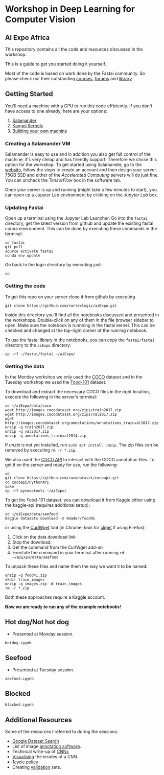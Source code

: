 # Workshop in Deep Learning for Computer Vision
## AI Expo Africa 

This repository contains all the code and resources discussed in the workshop. 

This is a guide to get you started doing it yourself.

Most of the code is based on work done by the Fastai community. So please check out their outstanding [courses](http://course.fast.ai/), [forums](http://forums.fast.ai/) and [library](https://github.com/fastai/fastai).


## Getting Started

You'll need a machine with a GPU to run this code efficiently. If you don't have access to one already, here are your options:

1. [Salamander](https://salamander.ai/)
2. [Kaggel Kernels](https://www.kaggle.com/kernels)
3. [Building your own machine](http://forums.fast.ai/t/build-your-deep-learning-box-wiki-thread/13536)


### Creating a Salamander VM

Salamander is easy to use and in addition you also get full control of the machine; it's very cheap and has friendly support. Therefore we chose this option for the workshop. To get started using Salamander, go to the [website](https://salamander.ai/), follow the steps to create an account and then design your server. 75GB SSD and either of the *Accelerated Computing* servers will do just fine. You can uncheck the *TensorFlow* box in the software tab. 

Once your server is up and running (might take a few minutes to start), you can open up a Jupyter Lab environment by clicking on the *Jupyter Lab* box.


### Updating Fastai

Open up a terminal using the Jupyter Lab Launcher. Go into the `fastai` directory, get the latest version from github and update the existing fastai conda environment. This can be done by executing these commands in the terminal:

    cd fastai
    git pull
    source activate fastai
    conda env update
    
Go back to the login directory by executing just:

    cd    


### Getting the code

To get this repo on your server clone it from github by executing

    git clone https://github.com/cortexlogic/aiExpo.git
    
Inside this directory you'll find all the notebooks discussed and presented in the workshops. Double-click on any of them in the file browser sidebar to open. Make sure the notebook is runnning in the fastai kernel. This can be checked and changed at the top-right corner of the running notebook.

To use the fastai library in the notebooks, you can copy the `fastai/fastai` directory to the `aiExpo` directory:

    cp -rf ~/fastai/fastai ~/aiExpo/
    

### Getting the data

In the Monday workshop we only used the [COCO](http://cocodataset.org/#home) dataset and in the Tuesday workshop we used the [Food-101](https://www.kaggle.com/kmader/food41) dataset.

To download and extract the necessary COCO files in the right location, execute the following in the server's terminal:
    
    cd ~/aiExpo/data/coco
    wget http://images.cocodataset.org/zips/train2017.zip
    wget http://images.cocodataset.org/zips/val2017.zip
    wget http://images.cocodataset.org/annotations/annotations_trainval2017.zip
    unzip -q train2017.zip
    unzip -q val2017.zip
    unzip -q annotations_trainval2014.zip
    
If *unzip* is not yet installed, run `sudo apt install unzip`. The zip files can be removed by executing `rm -r *.zip`.

We also used the [COCO API](https://github.com/cocodataset/cocoapi) to interact with the COCO annotation files. To get it on the server and ready for use, run the following:

    cd 
    git clone https://github.com/cocodataset/cocoapi.git
    cd cocoapi/PythonAPI
    make
    cp -rf pycocotools ~/aiExpo/
    
To get the Food-101 dataset, you can download it from Kaggle either using the kaggle-api (requires additional setup):

    cd ~/aiExpo/data/seefood
    kaggle datasets download -d kmader/food41
    
or using the [CurlWget](https://chrome.google.com/webstore/detail/curlwget/jmocjfidanebdlinpbcdkcmgdifblncg?hl=en) tool (in Chrome; look for [cliget](https://addons.mozilla.org/en-US/firefox/addon/cliget/) if using Firefox):

1. Click on the data download link
2. Stop the download.
3. Get the command from the CurlWget add-on
4. Exectute the command in your terminal after running `cd ~/aiExpo/data/seefood`

To unpack these files and name them the way we want it to be named:

    unzip -q food41.zip
    mkdir train_images
    unzip -q images.zip -d train_images
    rm -r *.zip

Both these approaches require a Kaggle account.

    
**Now we are ready to run any of the example notebooks!**


## Hot dog/Not hot dog

+ Presented at Monday session.

`hotdog.ipynb`


## Seefood

+ Presented at Tuesday session.

`seefood.ipynb`


## Blocked

`blocked.ipynb`


## Additional Resources

Some of the resources I referred to during the sessions:

+ [Google Dataset Search](https://toolbox.google.com/datasetsearch)
+ List of image [annotation software](https://en.wikipedia.org/wiki/List_of_manual_image_annotation_tools).
+ Techincal write-up of [CNNs](http://cs231n.github.io/convolutional-networks/)
+ [Visualising](https://distill.pub/2018/building-blocks/) the insides of a CNN.
+ [1cycle policy](https://sgugger.github.io/the-1cycle-policy.html#the-1cycle-policy)
+ Creating [validation](http://www.fast.ai/2017/11/13/validation-sets/) sets.
